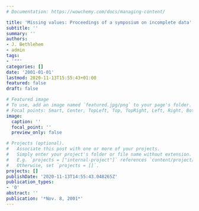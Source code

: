 ```yaml
---
# Documentation: https://wowchemy.com/docs/managing-content/

title: 'Missing values: Proceedings of a symposium on incomplete data'
subtitle: ''
summary: ''
authors: 
- J. Bethlehem
- admin
tags:
- '""'
categories: []
date: '2001-01-01'
lastmod: 2020-11-13T15:55:43+01:00
featured: false
draft: false

# Featured image
# To use, add an image named `featured.jpg/png` to your page's folder.
# Focal points: Smart, Center, TopLeft, Top, TopRight, Left, Right, BottomLeft, Bottom, BottomRight.
image:
  caption: ''
  focal_point: ''
  preview_only: false

# Projects (optional).
#   Associate this post with one or more of your projects.
#   Simply enter your project's folder or file name without extension.
#   E.g. `projects = ["internal-project"]` references `content/project/deep-learning/index.md`.
#   Otherwise, set `projects = []`.
projects: []
publishDate: '2020-11-13T14:55:43.048265Z'
publication_types:
- '0'
abstract: ''
publication: '*Nov. 8, 2001*'
---
```

